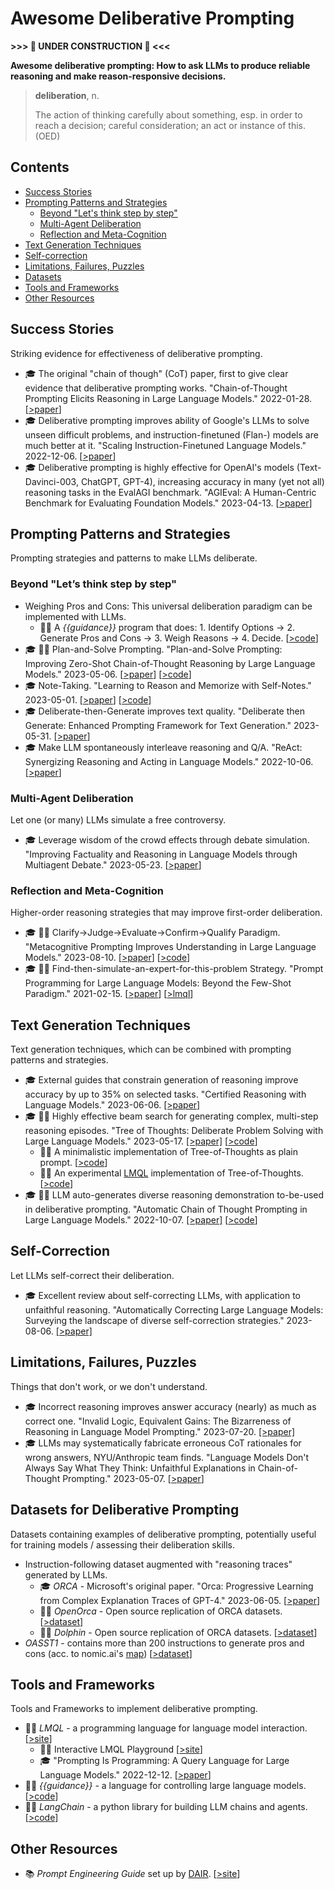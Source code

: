 # Awesome Deliberative Prompting

**>>> 🚧 UNDER CONSTRUCTION 🚧 <<<**

**Awesome deliberative prompting: How to ask LLMs to produce reliable reasoning and make reason-responsive decisions.**

> **deliberation**, n.
>
> The action of thinking carefully about something, esp. in order to reach a decision; careful consideration; an act or instance of this. (OED)


## Contents

- [Success Stories](#success-stories)
- [Prompting Patterns and Strategies](#prompting-patterns-and-strategies)
  - [Beyond "Let's think step by step"](#beyond-lets-think-step-by-step)
  - [Multi-Agent Deliberation](#multi-agent-deliberation)
  - [Reflection and Meta-Cognition](#reflection-and-meta-cognition)
- [Text Generation Techniques](#text-generation-techniques)
- [Self-correction](#self-correction)
- [Limitations, Failures, Puzzles](#limitations-failures-puzzles)
- [Datasets](#datasets-for-deliberative-prompting)
- [Tools and Frameworks](#tools-and-frameworks)
- [Other Resources](#other-resources)


## Success Stories

Striking evidence for effectiveness of deliberative prompting.

* 🎓 The original "chain of though" (CoT) paper, first to give clear evidence that deliberative prompting works. "Chain-of-Thought Prompting Elicits Reasoning in Large Language Models." 2022-01-28. [[>paper](https://arxiv.org/abs/2201.11903)]
* 🎓 Deliberative prompting improves ability of Google's LLMs to solve unseen difficult problems, and instruction-finetuned (Flan-) models are much better at it. "Scaling Instruction-Finetuned Language Models." 2022-12-06. [[>paper](https://arxiv.org/abs/2210.11416)]
* 🎓 Deliberative prompting is highly effective for OpenAI's models (Text-Davinci-003, ChatGPT, GPT-4), increasing accuracy in many (yet not all) reasoning tasks in the EvalAGI benchmark. "AGIEval: A Human-Centric Benchmark for
Evaluating Foundation Models." 2023-04-13. [[>paper](https://arxiv.org/abs/2304.06364)]


## Prompting Patterns and Strategies 

Prompting strategies and patterns to make LLMs deliberate.


### Beyond "Let’s think step by step" 

* Weighing Pros and Cons: This universal deliberation paradigm can be implemented with LLMs.
  * 👩‍💻 A _{{guidance}}_ program that does: 1. Identify Options → 2. Generate Pros and Cons → 3. Weigh Reasons → 4. Decide. [[>code](https://github.com/guidance-ai/guidance#role-based-chat-model-example-notebook)]
* 🎓 👩‍💻 Plan-and-Solve Prompting. "Plan-and-Solve Prompting: Improving Zero-Shot Chain-of-Thought
Reasoning by Large Language Models." 2023-05-06. [[>paper](https://aclanthology.org/2023.acl-long.147.pdf)] [[>code](https://github.com/AGI-Edgerunners/Plan-and-Solve-Prompting)]
* 🎓 Note-Taking. "Learning to Reason and Memorize with Self-Notes." 2023-05-01. [[>paper](https://aclanthology.org/2023.acl-long.147.pdf)] [[>code](https://github.com/AGI-Edgerunners/Plan-and-Solve-Prompting)]
* 🎓 Deliberate-then-Generate improves text quality. "Deliberate then Generate: Enhanced Prompting Framework for Text Generation." 2023-05-31. [[>paper](https://arxiv.org/abs/2305.19835)]
* 🎓 Make LLM spontaneously interleave reasoning and Q/A. "ReAct: Synergizing Reasoning and Acting in Language Models." 2022-10-06. [[>paper](https://arxiv.org/abs/2210.03629)]


### Multi-Agent Deliberation

Let one (or many) LLMs simulate a free controversy.

* 🎓 Leverage wisdom of the crowd effects through debate simulation. "Improving Factuality and Reasoning in Language Models through Multiagent Debate." 2023-05-23. [[>paper](https://arxiv.org/abs/2305.14325)] 


### Reflection and Meta-Cognition

Higher-order reasoning strategies that may improve first-order deliberation.

* 🎓 👩‍💻 Clarify→Judge→Evaluate→Confirm→Qualify Paradigm. "Metacognitive Prompting Improves Understanding in Large Language Models." 2023-08-10. [[>paper](https://arxiv.org/abs/2308.05342)] [[>code](https://github.com/EternityYW/Metacognitive-Prompting)]
* 🎓 👩‍💻 Find-then-simulate-an-expert-for-this-problem Strategy. "Prompt Programming for Large Language Models: Beyond the Few-Shot Paradigm." 2021-02-15. [[>paper](https://arxiv.org/abs/2102.07350)] [[>lmql](https://lmql.ai/playground/)] 


## Text Generation Techniques 

Text generation techniques, which can be combined with prompting patterns and strategies.

* 🎓 External guides that constrain generation of reasoning improve accuracy by up to 35% on selected tasks. "Certified Reasoning with Language Models." 2023-06-06. [[>paper]](https://arxiv.org/abs/2306.04031)
* 🎓 👩‍💻 Highly effective beam search for generating complex, multi-step reasoning episodes. "Tree of Thoughts: Deliberate Problem Solving with Large Language Models." 2023-05-17. [[>paper]](https://arxiv.org/abs/2305.10601) [[>code](https://github.com/princeton-nlp/tree-of-thought-llm)]
  * 👩‍💻 A minimalistic implementation of Tree-of-Thoughts as plain prompt. [[>code](https://github.com/dave1010/tree-of-thought-prompting)]
  * 👩‍💻 An experimental [LMQL](https://lmql.ai) implementation of Tree-of-Thoughts. [[>code](https://github.com/amazon-science/auto-cot)]
* 🎓 👩‍💻 LLM auto-generates diverse reasoning demonstration to-be-used in deliberative prompting. "Automatic Chain of Thought Prompting in Large Language Models." 2022-10-07. [[>paper]](https://arxiv.org/abs/2210.03493) [[>code](https://github.com/LachlanGray/lmql-tree-of-thoughts)]

## Self-Correction

Let LLMs self-correct their deliberation.

* 🎓 Excellent review about self-correcting LLMs, with application to unfaithful reasoning. "Automatically Correcting Large Language Models: Surveying the landscape of diverse self-correction strategies." 2023-08-06. [[>paper]](https://arxiv.org/abs/2308.03188) 


## Limitations, Failures, Puzzles

Things that don't work, or we don't understand.

* 🎓 Incorrect reasoning improves answer accuracy (nearly) as much as correct one. "Invalid Logic, Equivalent Gains: The Bizarreness of Reasoning in Language Model Prompting." 2023-07-20. [[>paper]](https://arxiv.org/abs/2307.10573) 
* 🎓 LLMs may systematically fabricate erroneous CoT rationales for wrong answers, NYU/Anthropic team finds. "Language Models Don't Always Say What They Think: Unfaithful Explanations in Chain-of-Thought Prompting." 2023-05-07. [[>paper](https://arxiv.org/abs/2305.04388)] 


## Datasets for Deliberative Prompting

Datasets containing examples of deliberative prompting, potentially useful for training models / assessing their deliberation skills.

* Instruction-following dataset augmented with "reasoning traces" generated by LLMs.
  * 🎓 _ORCA_ - Microsoft's original paper. "Orca: Progressive Learning from Complex Explanation Traces of GPT-4." 2023-06-05. [[>paper](https://arxiv.org/abs/2212.06094)] 
  * 👩‍💻 _OpenOrca_ - Open source replication of ORCA datasets. [[>dataset](https://huggingface.co/datasets/Open-Orca/OpenOrca)]  
  * 👩‍💻 _Dolphin_ - Open source replication of ORCA datasets. [[>dataset](https://huggingface.co/datasets/ehartford/dolphin)]  
* _OASST1_ - contains more than 200 instructions to generate pros and cons (acc. to nomic.ai's [map](https://huggingface.co/spaces/nomic-ai/OpenAssistant_oasst1)) [[>dataset](https://huggingface.co/datasets/OpenAssistant/oasst1)] 


## Tools and Frameworks 

Tools and Frameworks to implement deliberative prompting.

* 👩‍💻 _LMQL_ - a programming language for language model interaction. [[>site](https://lmql.ai/)]
  * 👩‍💻 Interactive LMQL Playground [[>site](https://lmql.ai/playground)]
  * 🎓 "Prompting Is Programming: A Query Language for Large Language Models." 2022-12-12. [[>paper](https://arxiv.org/abs/2212.06094)] 
* 👩‍💻 _{{guidance}}_ - a language for controlling large language models. [[>code](https://github.com/guidance-ai/guidance)]
* 👩‍💻 _LangChain_ - a python library for building LLM chains and agents. [[>code](https://github.com/langchain-ai/langchain)]


## Other Resources

* 📚 _Prompt Engineering Guide_ set up by [DAIR](https://dair.ai). [[>site](https://www.promptingguide.ai/)]
